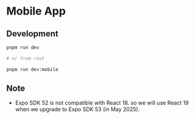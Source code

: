 # Mobile App

## Development

```bash
pnpm run dev

# or from root

pnpm run dev:mobile
```

## Note

- Expo SDK 52 is not compatible with React 18. so we will use React 19 when we upgrade to Expo SDK 53 (in May 2025).
